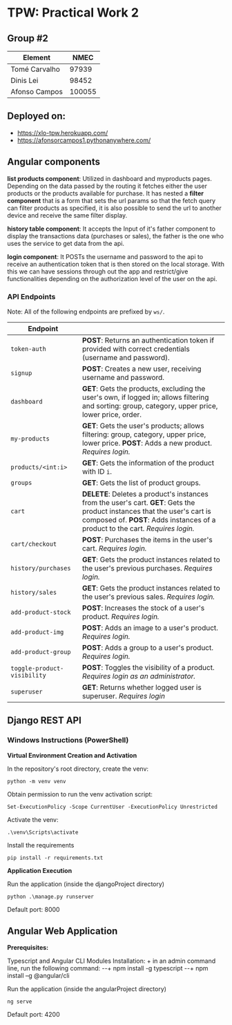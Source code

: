 # **TPW: Practical Work 2**



## Group #2

| Element       | NMEC   |
| ------------- | ------ |
| Tomé Carvalho | 97939  |
| Dinis Lei     | 98452  |
| Afonso Campos | 100055 |


## Deployed on:

- https://xlo-tpw.herokuapp.com/
- https://afonsorcampos1.pythonanywhere.com/

## Angular components

<b>list products component</b>: Utilized in dashboard and myproducts pages. Depending on the data passed by the routing it fetches either the user products or the products available for purchase. It has nested a <b>filter component</b> that is a form that sets the url params so that the fetch query can filter products as specified, it is also possible to send the url to another device and receive the same filter display.

<b>history table component</b>: It accepts the Input of it's father component to display the transactions data (purchases or sales), the father is the one who uses the service to get data from the api.

<b>login component</b>: It POSTs the username and password to the api to receive an authentication token that is then stored on the local storage. With this we can have sessions through out the app and restrict/give functionalities depending on the authorization level of the user on the api.  




### API Endpoints

Note: All of the following endpoints are prefixed by `ws/`.

| Endpoint                    |                                                              |
| --------------------------- | ------------------------------------------------------------ |
| `token-auth`                | **POST**: Returns an authentication token if provided with correct credentials (username and password). |
| `signup`                    | **POST**: Creates a new user, receiving username and password. |
| `dashboard`                 | **GET**: Gets the products, excluding the user's own, if logged in; allows filtering and sorting: group, category, upper price, lower price, order. |
| `my-products`               | **GET**: Gets the user's products; allows filtering: group, category, upper price, lower price. **POST**: Adds a new product. *Requires login.* |
| `products/<int:i>`          | **GET**: Gets the information of the product with ID `i`.    |
| `groups`                    | **GET**: Gets the list of product groups.                    |
| `cart`                      | **DELETE**: Deletes a product's instances from the user's cart. **GET**: Gets the product instances that the user's cart is composed of. **POST**: Adds instances of a product to the cart. *Requires login.* |
| `cart/checkout`             | **POST**: Purchases the items in the user's cart. *Requires login.* |
| `history/purchases`         | **GET**: Gets the product instances related to the user's previous purchases. *Requires login.* |
| `history/sales`             | **GET**: Gets the product instances related to the user's previous sales. *Requires login.* |
| `add-product-stock`         | **POST**: Increases the stock of a user's product. *Requires login.* |
| `add-product-img`           | **POST**: Adds an image to a user's product. *Requires login.* |
| `add-product-group`         | **POST**: Adds a group to a user's product. *Requires login.* |
| `toggle-product-visibility` | **POST**: Toggles the visibility of a product. *Requires login as an administrator.* |
| `superuser`                 | **GET**: Returns whether logged user is superuser. *Requires login* |





## Django REST API

### Windows Instructions (PowerShell)

**Virtual Environment Creation and Activation**

In the repository's root directory, create the venv:

`python -m venv venv`

Obtain permission to run the venv activation script:

`Set-ExecutionPolicy -Scope CurrentUser -ExecutionPolicy Unrestricted`

Activate the venv:

`.\venv\Scripts\activate`

Install the requirements

`pip install -r requirements.txt`

**Application Execution**

Run the application (inside the djangoProject directory)

`python .\manage.py runserver`

Default port: 8000

## Angular Web Application

**Prerequisites:** 

Typescript and Angular CLI Modules
Installation:
\+ in an admin command line, run the following command:
--+ npm install -g typescript
--+ npm install –g @angular/cli

Run the application (inside the angularProject directory)

`ng serve`

Default port: 4200


